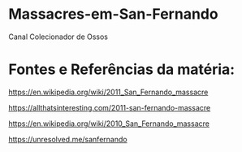 # Massacres-em-San-Fernando
Canal Colecionador de Ossos

# Fontes e Referências da matéria:

https://en.wikipedia.org/wiki/2011_San_Fernando_massacre

https://allthatsinteresting.com/2011-san-fernando-massacre

https://en.wikipedia.org/wiki/2010_San_Fernando_massacre

https://unresolved.me/sanfernando
